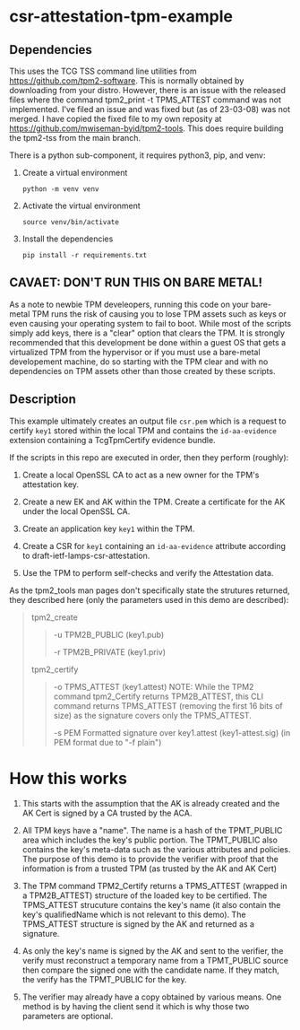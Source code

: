 csr-attestation-tpm-example
===========================

## Dependencies
This uses the TCG TSS command line utilities from https://github.com/tpm2-software.
This is normally obtained by downloading from your distro. However, there is an issue
with the released files where the command tpm2_print -t TPMS_ATTEST command
was not implemented. I've filed an issue and was fixed but (as of 23-03-08) was
not merged. I have copied the fixed file to my own reposity at
https://github.com/mwiseman-byid/tpm2-tools. This does require building the tpm2-tss
from the main branch.

There is a python sub-component, it requires python3, pip, and venv:

1. Create a virtual environment
    ```shell
    python -m venv venv
    ```
2. Activate the virtual environment
    ```shell
    source venv/bin/activate
    ```
3. Install the dependencies

    ```shell
    pip install -r requirements.txt
    ```

## CAVAET: DON'T RUN THIS ON BARE METAL!

As a note to newbie TPM develeopers, running this code on your bare-metal TPM runs the risk of causing you to lose TPM assets such as keys or even causing your operating system to fail to boot. While most of the scripts simply add keys, there is a "clear" option that clears the TPM. It is strongly recommended that this development be done within a guest OS that gets a virtualized TPM from the hypervisor or if you must use a bare-metal developement machine, do so starting with the TPM clear and with no dependencies on TPM assets other than those created by these scripts.

## Description

This example ultimately creates an output file `csr.pem` which is a request to certify `key1` stored within the local TPM and contains the `id-aa-evidence` extension containing a TcgTpmCertify evidence bundle.

If the scripts in this repo are executed in order, then they perform (roughly):

1. Create a local OpenSSL CA to act as a new owner for the TPM's attestation key.

2. Create a new EK and AK within the TPM. Create a certificate for the AK under the local OpenSSL CA.

3. Create an application key `key1` within the TPM.

4. Create a CSR for `key1` containing an `id-aa-evidence` attribute according to draft-ietf-lamps-csr-attestation.

5. Use the TPM to perform self-checks and verify the Attestation data.

As the tpm2_tools man pages don't specifically state the strutures returned, they
described here (only the parameters used in this demo are described):
> tpm2_create
> >-u TPM2B_PUBLIC (key1.pub)
> >
> >-r TPM2B_PRIVATE (key1.priv)
> 
> tpm2_certify
> >-o TPMS_ATTEST (key1.attest)
> > NOTE: While the TPM2 command tpm2_Certify returns TPM2B_ATTEST, this
> > CLI command returns TPMS_ATTEST (removing the first 16 bits of size) as
> > the signature covers only the TPMS_ATTEST.
> >
> >-s PEM Formatted signature over key1.attest (key1-attest.sig)
> > (in PEM format due to "-f plain")

# How this works
1. This starts with the assumption that the AK is already created and the AK Cert
is signed by a CA trusted by the ACA.

2. All TPM keys have a "name". The name is a hash of the TPMT_PUBLIC area which includes
the key's public portion. The TPMT_PUBLIC also contains the key's meta-data such as the
various attributes and policies. The purpose of this demo is to provide the verifier with
proof that the information is from a trusted TPM (as trusted by the AK and AK Cert)

3. The TPM command TPM2_Certify returns a TPMS_ATTEST (wrapped in a TPM2B_ATTEST) structure
of the loaded key to be certified. The TPMS_ATTEST strucuture contains the key's name
(it also contain the key's qualifiedName which is not relevant to this demo). The TPMS_ATTEST
structure is signed by the AK and returned as a signature.

4. As only the key's name is signed by the AK and sent to the verifier, the verify must
reconstruct a temporary name from a TPMT_PUBLIC source then compare the signed one with
the candidate name. If they match, the verify has the TPMT_PUBLIC for the key.

5. The verifier may already have a copy obtained by various means. One method is by having
the client send it which is why those two parameters are optional.

